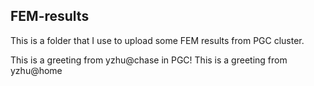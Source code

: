 ## FEM-results

This is a folder that I use to upload some FEM results from PGC cluster.

This is a greeting from yzhu@chase in PGC!
This is a greeting from yzhu@home 